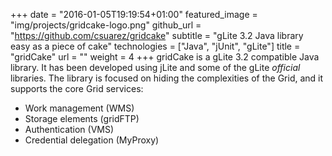 +++
date = "2016-01-05T19:19:54+01:00"
featured_image = "img/projects/gridcake-logo.png"
github_url = "https://github.com/csuarez/gridcake"
subtitle = "gLite 3.2 Java library easy as a piece of cake"
technologies = ["Java", "jUnit", "gLite"]
title = "gridCake"
url = ""
weight = 4
+++
gridCake is a gLite 3.2 compatible Java library.  It has been developed using jLite and some of the gLite *official* libraries. The library is focused on hiding the complexities of the Grid, and it supports the core Grid services:

* Work management (WMS)
* Storage elements (gridFTP)
* Authentication (VMS)
* Credential delegation (MyProxy)
